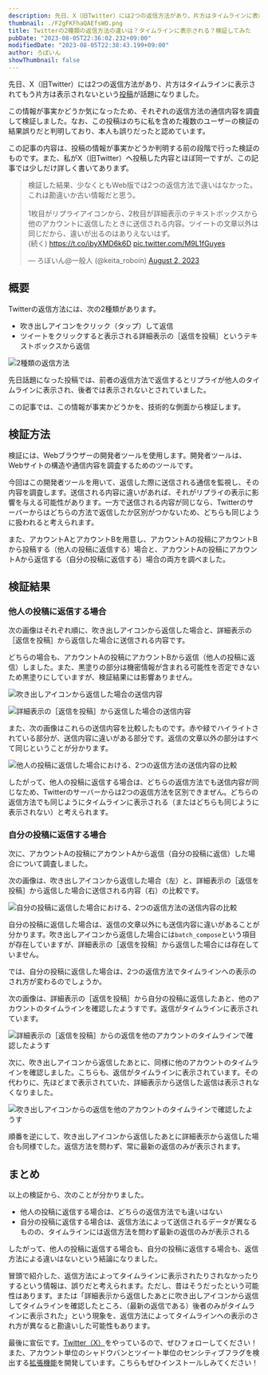 ```yaml
---
description: 先日、X（旧Twitter）には2つの返信方法があり、片方はタイムラインに表示されてもう片方は表示されないという投稿が話題になりました。果たしてこの情報は事実なのでしょうか？気になったため、それぞれの返信方法の通信内容を調査して検証しました。
thumbnail: ./F2gFKFhaQAEfsWO.png
title: Twitterの2種類の返信方法の違いは？タイムラインに表示される？検証してみた
pubDate: "2023-08-05T22:36:02.232+09:00"
modifiedDate: "2023-08-05T22:38:43.199+09:00"
author: ろぼいん
showThumbnail: false
---
```


先日、X（旧Twitter）には2つの返信方法があり、片方はタイムラインに表示されてもう片方は表示されないという[投稿](https://twitter.com/ErrorCodeL/status/1686355534189146112)が話題になりました。

この情報が事実かどうか気になったため、それぞれの返信方法の通信内容を調査して検証しました。なお、この投稿はのちに私を含めた複数のユーザーの検証の結果誤りだと判明しており、本人も誤りだったと認めています。

この記事の内容は、投稿の情報が事実かどうか判明する前の段階で行った検証のものです。また、私がX（旧Twitter）へ投稿した内容とほぼ同一ですが、この記事では少しだけ詳しく書いてありまず。

<blockquote class="twitter-tweet" data-dnt="true" data-theme="dark"><p lang="ja" dir="ltr">検証した結果、少なくともWeb版では2つの返信方法で違いはなかった。これは勘違いか古い情報だと思う。<br><br>1枚目がリプライアイコンから、2枚目が詳細表示のテキストボックスから他のアカウントに返信したときに送信される内容。ツイートの文章以外は同じだから、違いが出るのはありえないはず。<br>(続く) <a href="https://t.co/ibyXMD6k6D">https://t.co/ibyXMD6k6D</a> <a href="https://t.co/M9L1fGuyes">pic.twitter.com/M9L1fGuyes</a></p>&mdash; ろぼいん@一般人 (@keita_roboin) <a href="https://twitter.com/keita_roboin/status/1686607997257261056?ref_src=twsrc%5Etfw">August 2, 2023</a></blockquote> <script async src="https://platform.twitter.com/widgets.js" charset="utf-8"></script>

## 概要

Twitterの返信方法には、次の2種類があります。

- 吹き出しアイコンをクリック（タップ）して返信
- ツイートをクリックすると表示される詳細表示の［返信を投稿］というテキストボックスから返信

![2種類の返信方法](./image.png)

先日話題になった投稿では、前者の返信方法で返信するとリプライが他人のタイムラインに表示され、後者では表示されないとされていました。

この記事では、この情報が事実かどうかを、技術的な側面から検証します。

## 検証方法

検証には、Webブラウザーの開発者ツールを使用します。開発者ツールは、Webサイトの構造や通信内容を調査するためのツールです。

今回はこの開発者ツールを用いて、返信した際に送信される通信を監視し、その内容を調査します。送信される内容に違いがあれば、それがリプライの表示に影響を与える可能性があります。一方で送信される内容が同じなら、Twitterのサーバーからはどちらの方法で返信したか区別がつかないため、どちらも同じように扱われると考えられます。

また、アカウントAとアカウントBを用意し、アカウントAの投稿にアカウントBから投稿する（他人の投稿に返信する）場合と、アカウントAの投稿にアカウントAから返信する（自分の投稿に返信する）場合の両方を調べました。

## 検証結果

### 他人の投稿に返信する場合

次の画像はそれぞれ順に、吹き出しアイコンから返信した場合と、詳細表示の［返信を投稿］から返信した場合に送信される内容です。

どちらの場合も、アカウントAの投稿にアカウントBから返信（他人の投稿に返信）しました。また、黒塗りの部分は機密情報が含まれる可能性を否定できないため黒塗りにしていますが、検証結果には影響ありません。

![吹き出しアイコンから返信した場合の送信内容](./F2gEn9zaAAAWDYw.jpg)

![詳細表示の［返信を投稿］から返信した場合の送信内容](./F2gErBVbQAAAnfc.jpg)

また、次の画像はこれらの送信内容を比較したものです。赤や緑でハイライトされている部分が、送信内容に違いがある部分です。返信の文章以外の部分はすべて同じということが分かります。

![他人の投稿に返信した場合における、2つの返信方法の送信内容の比較](./F2gFKFhaQAEfsWO.png)

したがって、他人の投稿に返信する場合は、どちらの返信方法でも送信内容が同じなため、Twitterのサーバーからは2つの返信方法を区別できまぜん。どちらの返信方法でも同じようにタイムラインに表示される（またはどちらも同じように表示されない）と考えられます。

### 自分の投稿に返信する場合

次に、アカウントAの投稿にアカウントAから返信（自分の投稿に返信）した場合について調査しました。

次の画像は、吹き出しアイコンから返信した場合（左）と、詳細表示の［返信を投稿］から返信した場合に送信される内容（右）の比較です。

![自分の投稿に返信した場合における、2つの返信方法の送信内容の比較](./F2gGrRYa4AAOK4Y.png)

自分の投稿に返信した場合は、返信の文章以外にも送信内容に違いがあることが分かります。吹き出しアイコンから返信した場合には``batch_compose``という項目が存在していますが、詳細表示の［返信を投稿］から返信した場合には存在していません。

では、自分の投稿に返信した場合は、2つの返信方法でタイムラインへの表示のされ方が変わるのでしょうか。

次の画像は、詳細表示の［返信を投稿］から自分の投稿に返信したあと、他のアカウントのタイムラインを確認したようすです。返信がタイムラインに表示されています。

![詳細表示の［返信を投稿］からの返信を他のアカウントのタイムラインで確認したようす](./F2gHxs8a8AA5jiQ.png)

次に、吹き出しアイコンから返信したあとに、同様に他のアカウントのタイムラインを確認しました。こちらも、返信がタイムラインに表示されています。その代わりに、先ほどまで表示されていた、詳細表示から送信した返信は表示されなくなりました。

![吹き出しアイコンからの返信を他のアカウントのタイムラインで確認したようす](./F2gH2VnbAAEUM22.png)

順番を逆にして、吹き出しアイコンから返信したあとに詳細表示から返信した場合も同様でした。返信方法を問わず、常に最新の返信のみが表示されます。

## まとめ

以上の検証から、次のことが分かりました。

- 他人の投稿に返信する場合は、どちらの返信方法でも違いはない
- 自分の投稿に返信する場合は、返信方法によって送信されるデータが異なるものの、タイムラインには返信方法を問わず最新の返信のみが表示される

したがって、他人の投稿に返信する場合も、自分の投稿に返信する場合も、返信方法による違いはないという結論になりました。

冒頭で紹介した、返信方法によってタイムラインに表示されたりされなかったりするという情報は、誤りだと考えられます。ただし、昔はそうだったという可能性はあります。または「詳細表示から返信したあとに吹き出しアイコンから返信してタイムラインを確認したところ、（最新の返信である）後者のみがタイムラインに表示された」という現象を、返信方法によってタイムラインへの表示のされ方が異なると勘違いした可能性もあります。

最後に宣伝です。[Twitter（X）](https://twitter.com/keita_roboin)をやっているので、ぜひフォローしてください！また、アカウント単位のシャドウバンとツイート単位のセンシティブフラグを検出する[拡張機能](https://twitter.com/keita_roboin/status/1667365975937757185)を開発しています。こちらもぜひインストールしみてください！
